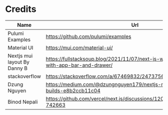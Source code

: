 # Credits

|Name|Url|
|----|-----|
| Pulumi Examples | https://github.com/pulumi/examples |
| Material UI | https://mui.com/material-ui/ |
| Nextjs mui layout By Danny B | https://fullstacksoup.blog/2021/11/07/next-js-with-material-ui-layout-with-app-bar-and-drawer/ |
| stackoverflow | https://stackoverflow.com/a/67469832/2473756 |
| Dzung Nguyen | https://medium.com/@dzungnguyen179/nextjs-multiple-environment-builds-e8b2ccb11c04 |
| Binod Nepali | https://github.com/vercel/next.js/discussions/12077#discussioncomment-742663 |
